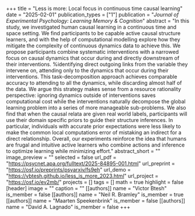 +++
title = "Less is more: Local focus in continuous time causal learning"
date = "2025-02-01"
publication_types = ["1"]
publication = "_Journal of Experimental Psychology: Learning Memory & Cognition_"
abstract = "In this study, we investigated human causal learning in a continuous time and space setting. We find participants to be capable active causal structure learners, and with the help of computational modelling explore how they mitigate the complexity of continuous dynamics data to achieve this. We propose participants combine systematic interventions with a narrowed focus on causal dynamics that occur during and directly downstream of their interventions. %identifying direct outgoing links from the variable they intervene on, attending only to the dynamics that occur during their interventions. This task-decomposition approach achieves comparable accuracy to attending to all the dynamics, while discarding almost half of the data. We argue this strategy makes sense from a resource rationality perspective: ignoring dynamics outside of interventions saves computational cost while the interventions naturally decompose the global learning problem into a series of more manageable sub-problems. We also find that when the causal relata are given real world labels, participants will use their domain specific priors to guide their structure inferences. In particular, individuals with accurate prior expectations were less likely to make the common local computations error of mistaking an indirect for a direct relationship. Overall, our experiments reinforce the idea that humans are frugal and intuitive active learners who combine actions and inference to optimize learning while minimizing effort."
abstract_short = ""
image_preview = ""
selected = false
url_pdf = "https://psycnet.apa.org/fulltext/2025-84895-001.html"
url_preprint = "https://osf.io/preprints/psyarxiv/fs9eh"
url_demo =  "https://vbtesh.github.io/less_is_more_2023.html"
url_project = "https://osf.io/ev2mb/"
projects = []
tags = []
math = true
highlight = false
[header]
image = ""
caption = ""
[[authors]]
	name = "Victor Btesh"
	is_member = false
[[authors]]
	name = "Neil R. Bramley"
	is_member = true
[[authors]]
	name = "Maarten Speekenbrink"
	is_member = false
[[authors]]
	name = "David A. Lagnado"
	is_member = false
+++
